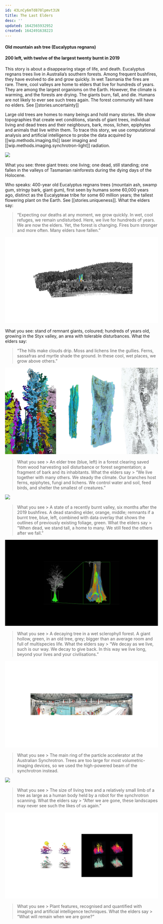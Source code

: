 ```yaml
---
id: 43LnCy6mTd878lpmvt3iN
title: The Last Elders
desc: ''
updated: 1642565932952
created: 1642491638223
---
```


#### Old mountain ash tree (Eucalyptus regnans)

#### 200 left, with twelve of the largest twenty burnt in 2019


This story is about a disappearing stage of life, and death.
Eucalyptus regnans trees live in Australia’s southern forests. Among frequent bushfires, they have evolved to die and grow quickly. In wet Tasmania the fires are rare. There, cool valleys are home to elders that live for hundreds of years. They are among the largest organisms on the Earth. However, the climate is warming, and the forests are drying. The giants burn, fall, and die. Humans are not likely to ever see such trees again. The forest community will have no elders. See [[stories.uncertainty]]

Large old trees are homes to many beings and hold many stories. We show topographies that create wet conditions, stands of giant trees, individual living and dead trees and their neighbours, bark, moss, lichen, epiphytes and animals that live within them. To trace this story, we use computational analysis and artificial intelligence to probe the data acquired by [[wip.methods.imaging.tls]] laser imaging and [[wip.methods.imaging.synchrotron-light]] radiation.

![](assets/images/SIGGRAPH-Images/Last-Of-Their-Kind-004.png)

What you see: three giant trees: one living; one dead, still standing; one fallen in the valleys of Tasmanian rainforests during the dying days of the Holocene.

Who speaks: 400-year old Eucalyptus regnans trees (mountain ash, swamp gum, stringy bark, giant gum), first seen by humans some 60,000 years ago, distinct as the Eucalypteae tribe for some 60 million years; the tallest flowering plant on the Earth. See [[stories.uniqueness]]. What the elders say:
> “Expecting our deaths at any moment, we grow quickly. In wet, cool refuges, we remain undisturbed. Here, we live for hundreds of years. We are now the elders. Yet, the forest is changing. Fires burn stronger and more often. Many elders have fallen.”

![](assets/images/SIGGRAPH-Images/Last-Of-Their-Kind-005.png)

What you see: stand of remnant giants, coloured; hundreds of years old, growing in the Styx valley, an area with tolerable disturbances. What the elders say:
>“The hills make clouds drip. Moss and lichens line the gullies. Ferns, sassafras and myrtle shade the ground. In these cool, wet places, we grow above others.”

![](assets/images/SIGGRAPH-Images/Last-Of-Their-Kind-006.png)

>What you see > An elder tree (blue, left) in a forest clearing saved from wood harvesting soil disturbance or forest segmentation; a fragment of bark and its inhabitants.
What the elders say > “We live together with many others. We steady the climate. Our branches host ferns, epiphytes, fungi and lichens. We control water and soil, feed birds, and shelter the smallest of creatures.”

![](assets/images/SIGGRAPH-Images/Last-Of-Their-Kind-007.png)

>What you see > A state of a recently burnt valley, six months after the 2019 bushfires. A dead standing elder, orange, middle; remnants if a burnt tree, blue, left, combined with data overlay that shows the outlines of previously existing foliage, green.
What the elders say > “When dead, we stand tall, a home to many. We still feed the others after we fall.”

![](assets/images/SIGGRAPH-Images/Last-Of-Their-Kind-008.png)

>What you see > A decaying tree in a wet sclerophyll forest. A giant hollow, green, in an old tree, grey; bigger than an average room and full of multispecies life.
What the elders say > “We decay as we live, such is our way. We decay to give back. In this way we live long, beyond your lives and your civilisations.”

![](assets/images/SIGGRAPH-Images/Last-Of-Their-Kind-009.png)

>What you see > The main ring of the particle accelerator at the Australian Synchrotron. Trees are too large for most volumetric-imaging devices, so we used the high-powered beam of the synchrotron instead.

![](assets/images/SIGGRAPH-Images/Last-Of-Their-Kind-010.png)

>What you see > The size of living tree and a relatively small limb of a tree as large as a human body held by a robot for the synchrotron scanning.
What the elders say > “After we are gone, these landscapes may never see such the likes of us again.”

![](assets/images/SIGGRAPH-Images/Last-Of-Their-Kind-011.png)

>What you see > Plant features, recognised and quantified with imaging and artificial intelligence techniques.
What the elders say > “What will remain when we are gone?”
